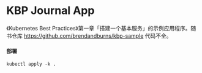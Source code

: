 # KBP Journal App

《Kubernetes Best Practices》第一章「搭建一个基本服务」的示例应用程序。随书仓库 https://github.com/brendandburns/kbp-sample 代码不全。

#### 部署

```shell
kubectl apply -k .
```